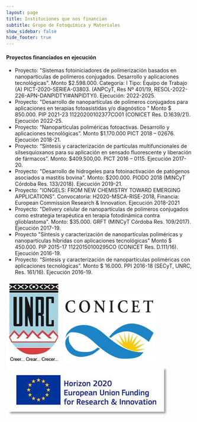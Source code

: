 ```yaml
---
layout: page
title: Instituciones que nos financian
subtitle: Grupo de Fotoquímica y Materiales
show_sidebar: false
hide_footer: true
---
```


#### Proyectos financiados en ejecución

- Proyecto: "Sistemas fotoiniciadores de polimerización basados en nanopartículas de polímeros conjugados. Desarrollo y aplicaciones tecnológicas". Monto $2.598.000. Categoría: I Tipo: Equipo de Trabajo (A) PICT-2020-SERIEA-03803. (ANPCyT, Res Nº 401/19, RESOL-2022-226-APN-DANPIDTYI#ANPIDTYI). Ejecución: 2022-2025.
- Proyecto: "Desarrollo de nanopartículas de polímeros conjugados para aplicaciones en terapias fotoasistidas y/o diagnóstico " Monto $ 850.000. PIP 2021-23 11220200102377CO01 (CONICET Res. D.1639/21). Ejecución 2022-25.
- Proyecto: “Nanopartículas poliméricas fotoactivas. Desarrollo y aplicaciones tecnológicas”. Monto $1.170.000 PICT 2018 – 02676. Ejecución 2018-21.
- Proyecto: “Síntesis y caracterización de partículas multifuncionales de silsesquioxanos para su aplicación en sensado fluorescente y liberación de fármacos”. Monto: $409.500,00. PICT 2016 – 0115. Ejecución 2017-20.
- Proyecto: "Desarrollo de hidrogeles para fotoinactivación de patógenos asociados a mastitis bovina". Monto: $200.000. PIODO 2018 (MINCyT Córdoba Res. 133/2018). Ejecución 2019-21.
- Proyecto: "IONGELS: FROM NEW CHEMISTRY TOWARD EMERGING APPLICATIONS". Convocatoria: H2020-MSCA-RISE-2018, Financia: European Commission Research & Innovation. Ejecución 2018-2021
- Proyecto: "Delivery celular de nanopartículas de polímeros conjugados como estrategia terapéutica en terapia fotodinámica contra glioblastoma". Monto: $35.000. GRFT (MINCyT Córdoba Res. 109/2017). Ejecución 2017-19.
- Proyecto "Síntesis y caracterización de nanopartículas poliméricas y nanopartículas híbridas con aplicaciones tecnológicas" Monto $ 450.000. PIP 2015-17 11220150100295CO (CONICET Res. D.111/16). Ejecución 2016-19.
- Proyecto: “Síntesis y caracterización de nanopartículas poliméricas con aplicaciones tecnológicas”. Monto $ 16.000. PPI 2016-18 (SECyT, UNRC, Res. 161/16). Ejecución 2016-19.

![UNRC](/img/UNRC.jpg)
![CONICET](/img/conicet.jpg)
![Horizon 2020](/img/h.2020.jpg)
